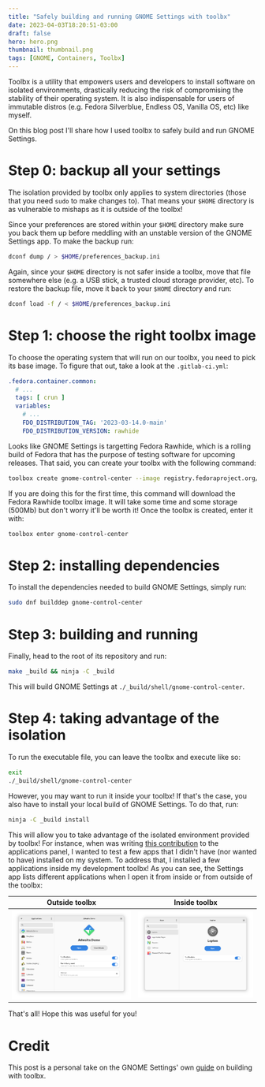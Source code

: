```yaml
---
title: "Safely building and running GNOME Settings with toolbx"
date: 2023-04-03T18:20:51-03:00
draft: false
hero: hero.png
thumbnail: thumbnail.png
tags: [GNOME, Containers, Toolbx]
---
```


Toolbx is a utility that empowers users and developers to install software on
isolated environments, drastically reducing the risk of compromising the
stability of their operating system. It is also indispensable for users of
immutable distros (e.g. Fedora Silverblue, Endless OS, Vanilla OS, etc) like
myself.

On this blog post I'll share how I used toolbx to safely build and run GNOME
Settings.

# Step 0: backup all your settings

The isolation provided by toolbx only applies to system directories (those
that you need `sudo` to make changes to). That means your `$HOME` directory is
as vulnerable to mishaps as it is outside of the toolbx!

Since your preferences are stored within your `$HOME` directory make sure you
back them up before meddling with an unstable version of the GNOME Settings
app. To make the backup run:

```bash
dconf dump / > $HOME/preferences_backup.ini
```

Again, since your `$HOME` directory is not safer inside a toolbx, move that
file somewhere else (e.g. a USB stick, a trusted cloud storage provider, etc).
To restore the backup file, move it back to your `$HOME` directory and run:

```bash
dconf load -f / < $HOME/preferences_backup.ini
```

# Step 1: choose the right toolbx image

To choose the operating system that will run on our toolbx, you need to pick
its base image. To figure that out, take a look at the `.gitlab-ci.yml`:

```yml
.fedora.container.common:
  # ...
  tags: [ crun ]
  variables:
    # ...
    FDO_DISTRIBUTION_TAG: '2023-03-14.0-main'
    FDO_DISTRIBUTION_VERSION: rawhide
```

Looks like GNOME Settings is targetting Fedora Rawhide, which is a rolling
build of Fedora that has the purpose of testing software for upcoming releases.
That said, you can create your toolbx with the following command:

```bash
toolbox create gnome-control-center --image registry.fedoraproject.org/fedora-toolbox:rawhide
```

If you are doing this for the first time, this command will download the Fedora
Rawhide toolbx image. It will take some time and some storage (500Mb) but don't
worry it'll be worth it! Once the toolbx is created, enter it with:

```bash
toolbox enter gnome-control-center
```

# Step 2: installing dependencies

To install the dependencies needed to build GNOME Settings, simply run:

```bash
sudo dnf builddep gnome-control-center
```

# Step 3: building and running

Finally, head to the root of its repository and run:

```bash
make _build && ninja -C _build
```

This will build GNOME Settings at `./_build/shell/gnome-control-center`.

# Step 4: taking advantage of the isolation

To run the executable file, you can leave the toolbx and execute like so:

```bash
exit
./_build/shell/gnome-control-center
```

However, you may want to run it inside your toolbx! If that's the case, you
also have to install your local build of GNOME Settings. To do that, run:

```bash
ninja -C _build install
```

This will allow you to take advantage of the isolated environment provided by
toolbx! For instance, when was writing [this
contribution](https://gitlab.gnome.org/GNOME/gnome-control-center/-/merge_requests/1759)
to the applications panel, I wanted to test a few apps that I didn't have
(nor wanted to have) installed on my system. To address that, I installed a few
applications inside my development toolbx! As you can see, the Settings app
lists different applications when I open it from inside or from outside of the
toolbx:

| Outside toolbx | Inside toolbx |
|-|-|
| <img src="system.png" alt="Applications panel outside of toolbox" width="100%"> | <img src="toolbx.png" alt="Applications panel inside of toolbox" width="100%"> |

That's all! Hope this was useful for you!


# Credit

This post is a personal take on the GNOME Settings' own
[guide](https://gitlab.gnome.org/GNOME/gnome-control-center/-/wikis/Building-GNOME-Settings-in-a-Toolbx)
on building with toolbx.
